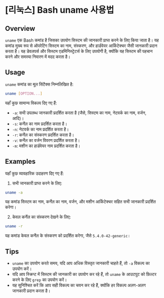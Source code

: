 # [리눅스] Bash uname 사용법

## Overview
`uname` एक Bash कमांड है जिसका उपयोग सिस्टम की जानकारी प्राप्त करने के लिए किया जाता है। यह कमांड मुख्य रूप से ऑपरेटिंग सिस्टम का नाम, संस्करण, और हार्डवेयर आर्किटेक्चर जैसी जानकारी प्रदान करता है। यह डेवलपर्स और सिस्टम एडमिनिस्ट्रेटर्स के लिए उपयोगी है, क्योंकि यह सिस्टम की पहचान करने और समस्या निवारण में मदद करता है।

## Usage
`uname` कमांड का मूल सिंटैक्स निम्नलिखित है:

```bash
uname [OPTION...]
```

यहाँ कुछ सामान्य विकल्प दिए गए हैं:

- `-a`: सभी उपलब्ध जानकारी प्रदर्शित करता है (जैसे, सिस्टम का नाम, नेटवर्क का नाम, वर्जन, आदि)।
- `-s`: कर्नेल का नाम प्रदर्शित करता है।
- `-n`: नेटवर्क का नाम प्रदर्शित करता है।
- `-r`: कर्नेल का संस्करण प्रदर्शित करता है।
- `-v`: कर्नेल का वर्जन विवरण प्रदर्शित करता है।
- `-m`: मशीन का हार्डवेयर नाम प्रदर्शित करता है।

## Examples
यहाँ कुछ व्यावहारिक उदाहरण दिए गए हैं:

1. सभी जानकारी प्राप्त करने के लिए:

```bash
uname -a
```
यह कमांड सिस्टम का नाम, कर्नेल का नाम, वर्जन, और मशीन आर्किटेक्चर सहित सभी जानकारी प्रदर्शित करेगा।

2. केवल कर्नेल का संस्करण देखने के लिए:

```bash
uname -r
```
यह कमांड केवल कर्नेल के संस्करण को प्रदर्शित करेगा, जैसे `5.4.0-42-generic`।

## Tips
- `uname` का उपयोग करते समय, यदि आप अधिक विस्तृत जानकारी चाहते हैं, तो `-a` विकल्प का उपयोग करें।
- यदि आप स्क्रिप्ट में सिस्टम की जानकारी का उपयोग कर रहे हैं, तो `uname` के आउटपुट को फ़िल्टर करने के लिए `grep` का उपयोग करें।
- यह सुनिश्चित करें कि आप सही विकल्प का चयन कर रहे हैं, क्योंकि हर विकल्प अलग-अलग जानकारी प्रदान करता है।